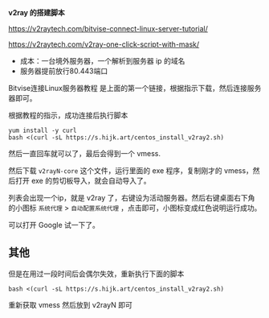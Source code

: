 **v2ray 的搭建脚本**

https://v2raytech.com/bitvise-connect-linux-server-tutorial/

https://v2raytech.com/v2ray-one-click-script-with-mask/


* 成本：一台境外服务器，一个解析到服务器 ip 的域名
* 服务器提前放行80.443端口

Bitvise连接Linux服务器教程 是上面的第一个链接，根据指示下载，然后连接服务器即可。

根据教程的指示，成功连接后执行脚本

```shell
yum install -y curl
bash <(curl -sL https://s.hijk.art/centos_install_v2ray2.sh)
```

然后一直回车就可以了，最后会得到一个 vmess.

然后下载 `v2rayN-core` 这个文件，运行里面的 exe 程序，复制刚才的 vmess，然后打开 exe 的剪切板导入，就会自动导入了。

列表会出现一个ip，就是 v2ray 了，右键设为活动服务器。然后右键桌面右下角的小图标 `系统代理` > `自动配置系统代理` ，点击即可，小图标变成红色说明运行成功。

可以打开 Google 试一下了。


## 其他

但是在用过一段时间后会偶尔失效，重新执行下面的脚本

```shell
bash <(curl -sL https://s.hijk.art/centos_install_v2ray2.sh)
```

重新获取 vmess 然后放到 v2rayN 即可
